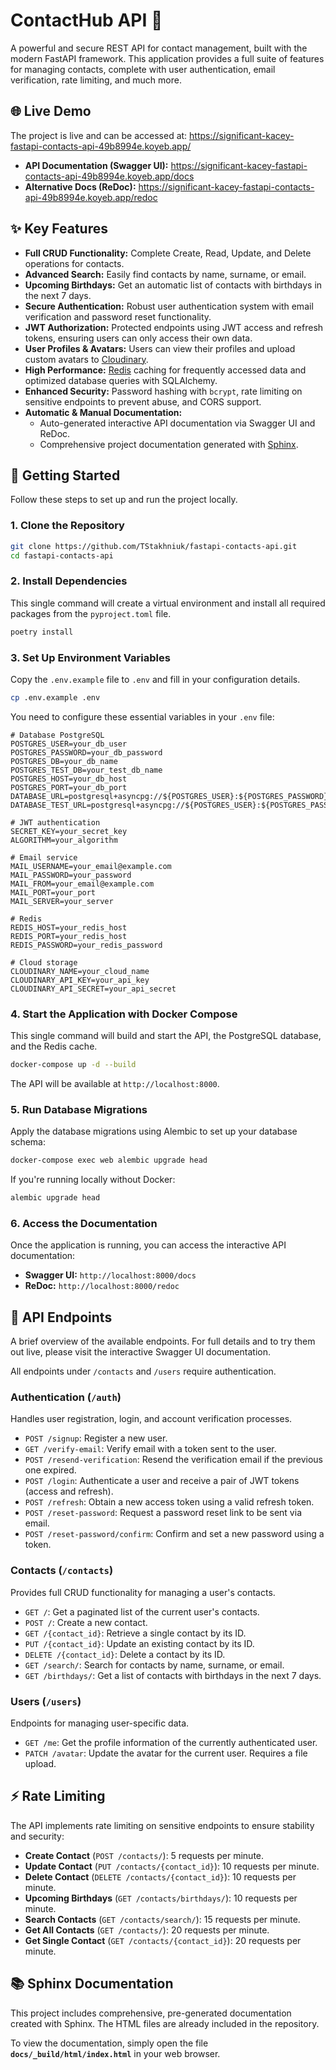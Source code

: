 # ContactHub API 🚀

A powerful and secure REST API for contact management, built with the modern FastAPI framework. This application provides a full suite of features for managing contacts, complete with user authentication, email verification, rate limiting, and much more.

## 🌐 Live Demo

The project is live and can be accessed at: https://significant-kacey-fastapi-contacts-api-49b8994e.koyeb.app/

- **API Documentation (Swagger UI):** https://significant-kacey-fastapi-contacts-api-49b8994e.koyeb.app/docs
- **Alternative Docs (ReDoc):** https://significant-kacey-fastapi-contacts-api-49b8994e.koyeb.app/redoc

## ✨ Key Features

- **Full CRUD Functionality:** Complete Create, Read, Update, and Delete operations for contacts.
- **Advanced Search:** Easily find contacts by name, surname, or email.
- **Upcoming Birthdays:** Get an automatic list of contacts with birthdays in the next 7 days.
- **Secure Authentication:** Robust user authentication system with email verification and password reset functionality.
- **JWT Authorization:** Protected endpoints using JWT access and refresh tokens, ensuring users can only access their own data.
- **User Profiles & Avatars:** Users can view their profiles and upload custom avatars to [Cloudinary](https://cloudinary.com/).
- **High Performance:** [Redis](https://redis.io/) caching for frequently accessed data and optimized database queries with SQLAlchemy.
- **Enhanced Security:** Password hashing with `bcrypt`, rate limiting on sensitive endpoints to prevent abuse, and CORS support.
- **Automatic & Manual Documentation:**
  - Auto-generated interactive API documentation via Swagger UI and ReDoc.
  - Comprehensive project documentation generated with [Sphinx](https://www.sphinx-doc.org/).

## 🚀 Getting Started

Follow these steps to set up and run the project locally.

### 1. Clone the Repository

```bash
git clone https://github.com/TStakhniuk/fastapi-contacts-api.git
cd fastapi-contacts-api
```

### 2. Install Dependencies

This single command will create a virtual environment and install all required packages from the `pyproject.toml` file.

```bash
poetry install
```

### 3. Set Up Environment Variables

Copy the `.env.example` file to `.env` and fill in your configuration details.

```bash
cp .env.example .env
```

You need to configure these essential variables in your `.env` file:

```env
# Database PostgreSQL
POSTGRES_USER=your_db_user
POSTGRES_PASSWORD=your_db_password
POSTGRES_DB=your_db_name
POSTGRES_TEST_DB=your_test_db_name
POSTGRES_HOST=your_db_host
POSTGRES_PORT=your_db_port
DATABASE_URL=postgresql+asyncpg://${POSTGRES_USER}:${POSTGRES_PASSWORD}@${POSTGRES_HOST}:${POSTGRES_PORT}/${POSTGRES_DB}
DATABASE_TEST_URL=postgresql+asyncpg://${POSTGRES_USER}:${POSTGRES_PASSWORD}@${POSTGRES_HOST}:${POSTGRES_PORT}/${POSTGRES_TEST_DB}

# JWT authentication
SECRET_KEY=your_secret_key
ALGORITHM=your_algorithm

# Email service
MAIL_USERNAME=your_email@example.com
MAIL_PASSWORD=your_password
MAIL_FROM=your_email@example.com
MAIL_PORT=your_port
MAIL_SERVER=your_server

# Redis
REDIS_HOST=your_redis_host
REDIS_PORT=your_redis_host
REDIS_PASSWORD=your_redis_password

# Cloud storage
CLOUDINARY_NAME=your_cloud_name
CLOUDINARY_API_KEY=your_api_key
CLOUDINARY_API_SECRET=your_api_secret
```

### 4. Start the Application with Docker Compose

This single command will build and start the API, the PostgreSQL database, and the Redis cache.

```bash
docker-compose up -d --build
```

The API will be available at `http://localhost:8000`.

### 5. Run Database Migrations

Apply the database migrations using Alembic to set up your database schema:

```bash
docker-compose exec web alembic upgrade head
```

If you're running locally without Docker:

```bash
alembic upgrade head
```

### 6. Access the Documentation

Once the application is running, you can access the interactive API documentation:

- **Swagger UI:** `http://localhost:8000/docs`
- **ReDoc:** `http://localhost:8000/redoc`


## 📖 API Endpoints

A brief overview of the available endpoints. For full details and to try them out live, please visit the interactive Swagger UI documentation.

All endpoints under `/contacts` and `/users` require authentication.

### Authentication (`/auth`)

Handles user registration, login, and account verification processes.

- `POST /signup`: Register a new user.
- `GET /verify-email`: Verify email with a token sent to the user.
- `POST /resend-verification`: Resend the verification email if the previous one expired.
- `POST /login`: Authenticate a user and receive a pair of JWT tokens (access and refresh).
- `POST /refresh`: Obtain a new access token using a valid refresh token.
- `POST /reset-password`: Request a password reset link to be sent via email.
- `POST /reset-password/confirm`: Confirm and set a new password using a token.

### Contacts (`/contacts`)

Provides full CRUD functionality for managing a user's contacts.

- `GET /`: Get a paginated list of the current user's contacts.
- `POST /`: Create a new contact.
- `GET /{contact_id}`: Retrieve a single contact by its ID.
- `PUT /{contact_id}`: Update an existing contact by its ID.
- `DELETE /{contact_id}`: Delete a contact by its ID.
- `GET /search/`: Search for contacts by name, surname, or email.
- `GET /birthdays/`: Get a list of contacts with birthdays in the next 7 days.

### Users (`/users`)

Endpoints for managing user-specific data.

- `GET /me`: Get the profile information of the currently authenticated user.
- `PATCH /avatar`: Update the avatar for the current user. Requires a file upload.

## ⚡ Rate Limiting

The API implements rate limiting on sensitive endpoints to ensure stability and security:

-   **Create Contact** (`POST /contacts/`): 5 requests per minute.
-   **Update Contact** (`PUT /contacts/{contact_id}`): 10 requests per minute.
-   **Delete Contact** (`DELETE /contacts/{contact_id}`): 10 requests per minute.
-   **Upcoming Birthdays** (`GET /contacts/birthdays/`): 10 requests per minute.
-   **Search Contacts** (`GET /contacts/search/`): 15 requests per minute.
-   **Get All Contacts** (`GET /contacts/`): 20 requests per minute.
-   **Get Single Contact** (`GET /contacts/{contact_id}`): 20 requests per minute.

## 📚 Sphinx Documentation

This project includes comprehensive, pre-generated documentation created with Sphinx. The HTML files are already included in the repository.

To view the documentation, simply open the file **`docs/_build/html/index.html`** in your web browser.